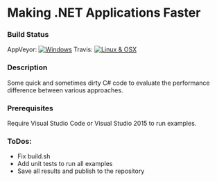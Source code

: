 Making .NET Applications Faster   
===============================
### Build Status
AppVeyor: [![Windows](https://ci.appveyor.com/api/projects/status/t8t2l2x0d1qijxfk?svg=true)](https://ci.appveyor.com/project/IgorFesenko/makingdotnetapplicationsfaster)
Travis: [![Linux & OSX](https://travis-ci.org/Ky7m/MakingDotNETApplicationsFaster.svg?branch=master)](https://travis-ci.org/Ky7m/MakingDotNETApplicationsFaster)

### Description
Some quick and sometimes dirty C# code to evaluate the performance difference between various approaches.

### Prerequisites
Require Visual Studio Code or Visual Studio 2015 to run examples.

### ToDos:
*  Fix build.sh
*  Add unit tests to run all examples
*  Save all results and publish to the repository
